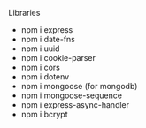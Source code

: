 Libraries
- npm i express
- npm i date-fns
- npm i uuid
- npm i cookie-parser
- npm i cors
- npm i dotenv
- npm i mongoose (for mongodb)
- npm i mongoose-sequence
- npm i express-async-handler
- npm i bcrypt